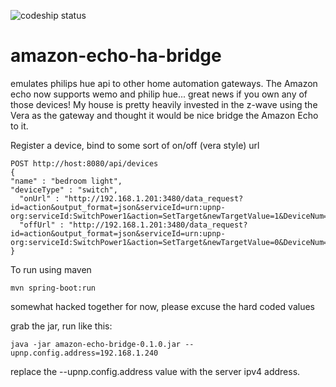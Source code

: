 ![codeship status](https://codeship.com/projects/998e16f0-ca03-0132-6689-76c03995407a/status?branch=master)


# amazon-echo-ha-bridge
emulates philips hue api to other home automation gateways.  The Amazon echo now supports wemo and philip hue... great news if you own any of those devices!
My house is pretty heavily invested in the z-wave using the Vera as the gateway and thought it would be nice bridge the Amazon Echo to it.

Register a device, bind to some sort of on/off (vera style) url
```
POST http://host:8080/api/devices
{
"name" : "bedroom light",
"deviceType" : "switch",
  "onUrl" : "http://192.168.1.201:3480/data_request?id=action&output_format=json&serviceId=urn:upnp-org:serviceId:SwitchPower1&action=SetTarget&newTargetValue=1&DeviceNum=41",
  "offUrl" : "http://192.168.1.201:3480/data_request?id=action&output_format=json&serviceId=urn:upnp-org:serviceId:SwitchPower1&action=SetTarget&newTargetValue=0&DeviceNum=41"
}
```

To run using maven
```
mvn spring-boot:run
```

somewhat hacked together for now, please excuse the hard coded values

grab the jar, run like this:
```
java -jar amazon-echo-bridge-0.1.0.jar --upnp.config.address=192.168.1.240
```
replace the --upnp.config.address value with the server ipv4 address. 

